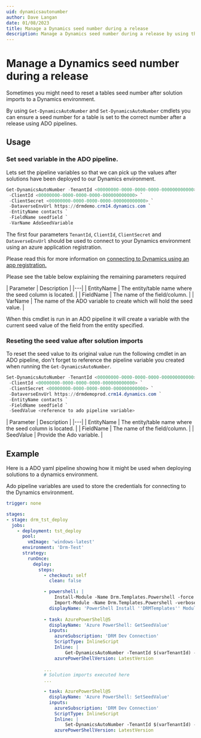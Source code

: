 ```yaml
---
uid: dynamicsautonumber
author: Dave Langan
date: 01/08/2023
title: Manage a Dynamics seed number during a release
description: Manage a Dynamics seed number during a release by using the Get-DynamicsAutoNumber and Set-DynamicsAutoNumber
---
```


# Manage a Dynamics seed number during a release

Sometimes you might need to reset a tables seed number after solution imports to a Dynamics environment.

By using ```Get-DynamicsAutoNumber``` and ```Set-DynamicsAutoNumber``` cmdlets you can ensure a seed number for a 
table is set to the correct number after a release using ADO pipelines.

## Usage

### Set seed variable in the ADO pipeline.

Lets set the pipeline variables so that we can pick up the values after solutions have been deployed 
to our Dynamics environment.

```powershell
Get-DynamicsAutoNumber -TenantId <00000000-0000-0000-0000-000000000000> `
 -ClientId <00000000-0000-0000-0000-000000000000> `
 -ClientSecret <00000000-0000-0000-0000-000000000000> `
 -DataverseEnvUrl https://drmdemo.crm14.dynamics.com `
 -EntityName contacts `
 -FieldName seedfield `
 -VarName AdoSeedVariable
```

The first four parameters ```TenantId```, ```ClientId```, ```ClientSecret``` and ```DataverseEnvUrl``` 
should be used to connect to your Dynamics environment using an azure application registration.

Please read this for more information on 
[connecting to Dynamics using an app registration.](xref:connect-to-dynamics-with-app-registration)

Please see the table below explaining the remaining parameters required

| Parameter | Description |
|---|
| EntityName | The entity/table name where the seed column is located. |
| FieldName | The name of the field/column. |
| VarName | The name of the ADO variable to create which will hold the seed value. |

When this cmdlet is run in an ADO pipeline it will create a variable with the current seed value of the field 
from the entity specified. 

### Reseting the seed value after solution imports

To reset the seed value to its original value run the following cmdlet in an ADO pipeline, don't forget to reference 
the pipeline variable you created when running the ```Get-DynamicsAutoNumber```.

```powershell
Set-DynamicsAutoNumber -TenantId <00000000-0000-0000-0000-000000000000> `
 -ClientId <00000000-0000-0000-0000-000000000000> `
 -ClientSecret <00000000-0000-0000-0000-000000000000> `
 -DataverseEnvUrl https://drmdemoprod.crm14.dynamics.com `
 -EntityName contacts `
 -FieldName seedfield `
 -SeedValue <reference to ado pipeline variable>
```

| Parameter | Description |
|---|
| EntityName | The entity/table name where the seed column is located. |
| FieldName | The name of the field/column. |
| SeedValue | Provide the Ado variable. |

## Example

Here is a ADO yaml pipeline showing how it might be used when deploying solutions to a dynamics environment.

Ado pipeline variables are used to store the credentials for connecting to the Dynamics environment.

```yaml
trigger: none

stages:
- stage: drm_tst_deploy
  jobs:
    - deployment: tst_deploy
      pool:
        vmImage: 'windows-latest'
      environment: 'Drm-Test'
      strategy:
        runOnce:
          deploy:
            steps:
              - checkout: self
                clean: false

              - powershell: |
                  Install-Module -Name Drm.Templates.Powershell -force -verbose
                  Import-Module -Name Drm.Templates.Powershell -verbose
                displayName: 'PowerShell Install ''DRMTemplates'' Module'
              
              - task: AzurePowerShell@5
                displayName: 'Azure PowerShell: GetSeedValue'
                inputs:                  
                  azureSubscription: 'DRM Dev Connection'
                  ScriptType: InlineScript
                  Inline: |
                      Get-DynamicsAutoNumber -TenantId $(varTenantId) -ClientId $(varClientId) -ClientSecret $(varClientSecret) -DataverseEnvUrl $(varEnvUrl) -EntityName contacts -FieldName myseedcol -VarName adoSeedVar
                  azurePowerShellVersion: LatestVersion        
                  
              ...
              # Solution imports executed here
              ...

              - task: AzurePowerShell@5
                displayName: 'Azure PowerShell: SetSeedValue'
                inputs:                  
                  azureSubscription: 'DRM Dev Connection'
                  ScriptType: InlineScript
                  Inline: |
                      Set-DynamicsAutoNumber -TenantId $(varTenantId) -ClientId $(varClientId) -ClientSecret $(varClientSecret) -DataverseEnvUrl $(varEnvUrl) -EntityName contacts -FieldName myseedcol -SeedValue $(adoSeedVar)
                  azurePowerShellVersion: LatestVersion   

```
